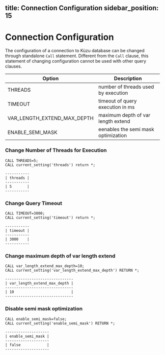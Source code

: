 title: Connection Configuration
sidebar_position: 15
---

# Connection Configuration

The configuration of a connection to Kùzu database can be changed through standalone `Call` statement. Different from the `Call` clause, this statement of changing configuration cannot be used with other query clauses.

| Option | Description |
| ----------- | --------------- |
| THREADS | number of threads used by execution |
| TIMEOUT | timeout of query execution in ms | 
| VAR_LENGTH_EXTEND_MAX_DEPTH | maximum depth of var length extend |
| ENABLE_SEMI_MASK | eenables the semi mask optimization |

### Change Number of Threads for Execution

```
CALL THREADS=5;
CALL current_setting('threads') return *;

-----------
| threads |
-----------
| 5       |
-----------
```


### Change Query Timeout

```
CALL TIMEOUT=3000;
CALL current_setting('timeout') return *;

-----------
| timeout |
-----------
| 3000    |
-----------
```

### Change maximum depth of var length extend

```
CALL var_length_extend_max_depth=10;
CALL current_setting('var_length_extend_max_depth') RETURN *;

-------------------------------
| var_length_extend_max_depth |
-------------------------------
| 10                          |
-------------------------------
```

### Disable semi mask optimization

```
CALL enable_semi_mask=false;
CALL current_setting('enable_semi_mask') RETURN *;

--------------------
| enable_semi_mask |
--------------------
| false            |
--------------------
```
